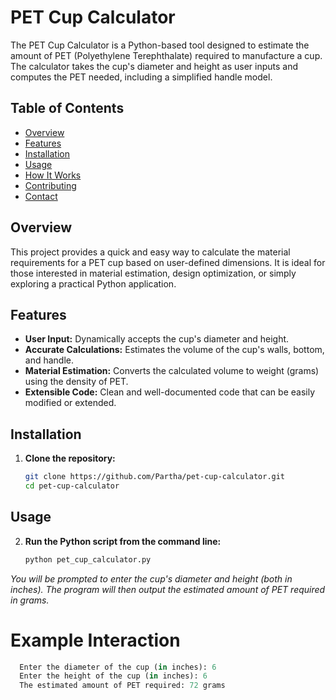 # PET Cup Calculator

The PET Cup Calculator is a Python-based tool designed to estimate the amount of PET (Polyethylene Terephthalate) required to manufacture a cup. The calculator takes the cup's diameter and height as user inputs and computes the PET needed, including a simplified handle model.

## Table of Contents

- [Overview](#overview)
- [Features](#features)
- [Installation](#installation)
- [Usage](#usage)
- [How It Works](#how-it-works)
- [Contributing](#contributing)
- [Contact](#contact)

## Overview

This project provides a quick and easy way to calculate the material requirements for a PET cup based on user-defined dimensions. It is ideal for those interested in material estimation, design optimization, or simply exploring a practical Python application.

## Features

- **User Input:** Dynamically accepts the cup's diameter and height.
- **Accurate Calculations:** Estimates the volume of the cup's walls, bottom, and handle.
- **Material Estimation:** Converts the calculated volume to weight (grams) using the density of PET.
- **Extensible Code:** Clean and well-documented code that can be easily modified or extended.

## Installation

1. **Clone the repository:**

   ```bash
   git clone https://github.com/Partha/pet-cup-calculator.git
   cd pet-cup-calculator

## Usage

2. **Run the Python script from the command line:**

   ```bash
   python pet_cup_calculator.py

*You will be prompted to enter the cup's diameter and height (both in inches). The program will then output the estimated amount of PET required in grams.*
 # Example Interaction
 ```python
   Enter the diameter of the cup (in inches): 6
   Enter the height of the cup (in inches): 6
   The estimated amount of PET required: 72 grams
